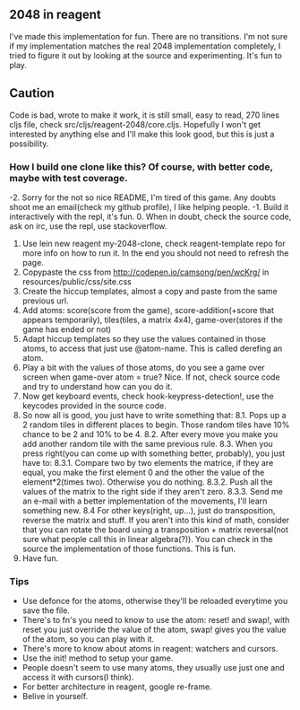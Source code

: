 ## 2048 in reagent

I've made this implementation for fun. There are no transitions. I'm not sure if my implementation matches the real 2048 implementation completely, I tried to figure it out by looking at the source and experimenting. It's fun to play.

## Caution

Code is bad, wrote to make it work, it is still small, easy to read, 270 lines cljs file, check src/cljs/reagent-2048/core.cljs. Hopefully I won't get interested by anything else and I'll make this look good, but this is just a possibility.

### How I build one clone like this? Of course, with better code, maybe with test coverage.

-2. Sorry for the not so nice README, I'm tired of this game. Any doubts shoot me an email(check my github profile), I like helping people.
-1. Build it interactively with the repl, it's fun.
0. When in doubt, check the source code, ask on irc, use the repl, use stackoverflow.
1. Use lein new reagent my-2048-clone, check reagent-template repo for more info on how to run it. In the end you should not need to refresh the page.
2. Copypaste the css from http://codepen.io/camsong/pen/wcKrg/ in resources/public/css/site.css
3. Create the hiccup templates, almost a copy and paste from the same previous url.
4. Add atoms: score(score from the game), score-addition(+score that appears temporarily), tiles(tiles, a matrix 4x4), game-over(stores if the game has ended or not)
5. Adapt hiccup templates so they use the values contained in those atoms, to access that just use @atom-name. This is called derefing an atom.
6. Play a bit with the values of those atoms, do you see a game over screen when game-over atom = true? Nice. If not, check source code and try to understand how can you do it.
7. Now get keyboard events, check hook-keypress-detection!, use the keycodes provided in the source code.
8. So now all is good, you just have to write something that:
8.1. Pops up a 2 random tiles in different places to begin. Those random tiles have 10% chance to be 2 and 10% to be 4.
8.2. After every move you make you add another random tile with the same previous rule.
8.3. When you press right(you can come up with something better, probably), you just have to:
8.3.1. Compare two by two elements the matrice, if they are equal, you make the first element 0 and the other the value of the element*2(times two). Otherwise you do nothing.
8.3.2. Push all the values of the matrix to the right side if they aren't zero.
8.3.3. Send me an e-mail with a better implementation of the movements, I'll learn something new.
8.4 For other keys(right, up...), just do transposition, reverse the matrix and stuff. If you aren't into this kind of math, consider that you can rotate the board using a transposition + matrix reversal(not sure what people call this in linear algebra(?)). You can check in the source the implementation of those functions. This is fun.
9. Have fun.

### Tips

* Use defonce for the atoms, otherwise they'll be reloaded everytime you save the file.
* There's to fn's you need to know to use the atom: reset! and swap!, with reset you just override the value of the atom, swap! gives you the value of the atom, so you can play with it.
* There's more to know about atoms in reagent: watchers and cursors.
* Use the init! method to setup your game.
* People doesn't seem to use many atoms, they usually use just one and access it with cursors(I think).
* For better architecture in reagent, google re-frame.
* Belive in yourself.